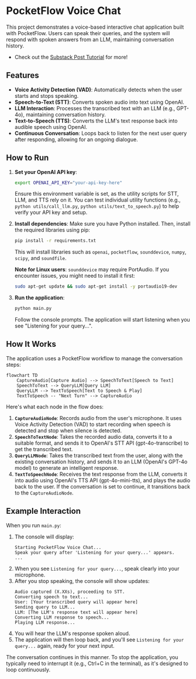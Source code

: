 # PocketFlow Voice Chat

This project demonstrates a voice-based interactive chat application built with PocketFlow. Users can speak their queries, and the system will respond with spoken answers from an LLM, maintaining conversation history.

- Check out the [Substack Post Tutorial](https://pocketflow.substack.com/p/build-your-own-voice-chatbot-from) for more!


## Features

-   **Voice Activity Detection (VAD)**: Automatically detects when the user starts and stops speaking.
-   **Speech-to-Text (STT)**: Converts spoken audio into text using OpenAI.
-   **LLM Interaction**: Processes the transcribed text with an LLM (e.g., GPT-4o), maintaining conversation history.
-   **Text-to-Speech (TTS)**: Converts the LLM's text response back into audible speech using OpenAI.
-   **Continuous Conversation**: Loops back to listen for the next user query after responding, allowing for an ongoing dialogue.

## How to Run

1.  **Set your OpenAI API key**:
    ```bash
    export OPENAI_API_KEY="your-api-key-here"
    ```
    Ensure this environment variable is set, as the utility scripts for STT, LLM, and TTS rely on it.
    You can test individual utility functions (e.g., `python utils/call_llm.py`, `python utils/text_to_speech.py`) to help verify your API key and setup.

2.  **Install dependencies**:
    Make sure you have Python installed. Then, install the required libraries using pip:
    ```bash
    pip install -r requirements.txt
    ```
    This will install libraries such as `openai`, `pocketflow`, `sounddevice`, `numpy`, `scipy`, and `soundfile`.

    **Note for Linux users**: `sounddevice` may require PortAudio. If you encounter issues, you might need to install it first:
    ```bash
    sudo apt-get update && sudo apt-get install -y portaudio19-dev
    ```

3.  **Run the application**:
    ```bash
    python main.py
    ```
    Follow the console prompts. The application will start listening when you see "Listening for your query...".

## How It Works

The application uses a PocketFlow workflow to manage the conversation steps:

```mermaid
flowchart TD
    CaptureAudio[Capture Audio] --> SpeechToText[Speech to Text]
    SpeechToText --> QueryLLM[Query LLM]
    QueryLLM --> TextToSpeech[Text to Speech & Play]
    TextToSpeech -- "Next Turn" --> CaptureAudio
```

Here's what each node in the flow does:

1.  **`CaptureAudioNode`**: Records audio from the user's microphone. It uses Voice Activity Detection (VAD) to start recording when speech is detected and stop when silence is detected.
2.  **`SpeechToTextNode`**: Takes the recorded audio data, converts it to a suitable format, and sends it to OpenAI's STT API (gpt-4o-transcribe) to get the transcribed text.
3.  **`QueryLLMNode`**: Takes the transcribed text from the user, along with the existing conversation history, and sends it to an LLM (OpenAI's GPT-4o model) to generate an intelligent response.
4.  **`TextToSpeechNode`**: Receives the text response from the LLM, converts it into audio using OpenAI's TTS API (gpt-4o-mini-tts), and plays the audio back to the user. If the conversation is set to continue, it transitions back to the `CaptureAudioNode`.

## Example Interaction

When you run `main.py`:

1.  The console will display:
    ```
    Starting PocketFlow Voice Chat...
    Speak your query after 'Listening for your query...' appears.
    ...
    ```
2.  When you see `Listening for your query...`, speak clearly into your microphone.
3.  After you stop speaking, the console will show updates:
    ```
    Audio captured (X.XXs), proceeding to STT.
    Converting speech to text...
    User: [Your transcribed query will appear here]
    Sending query to LLM...
    LLM: [The LLM's response text will appear here]
    Converting LLM response to speech...
    Playing LLM response...
    ```
4.  You will hear the LLM's response spoken aloud.
5.  The application will then loop back, and you'll see `Listening for your query...` again, ready for your next input.

The conversation continues in this manner. To stop the application, you typically need to interrupt it (e.g., Ctrl+C in the terminal), as it's designed to loop continuously.
